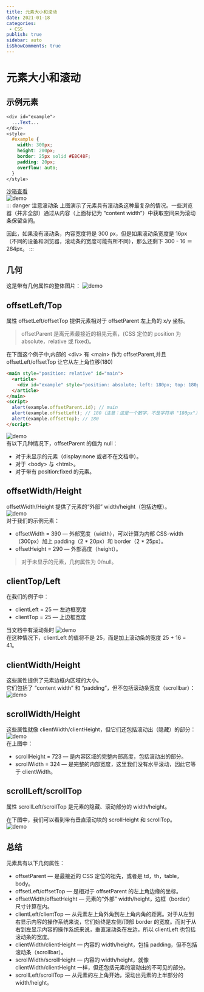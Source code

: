 ```yaml
---
title: 元素大小和滚动
date: 2021-01-18
categories:
 - CSS
publish: true
sidebar: auto 
isShowComments: true
---
```

# 元素大小和滚动
## 示例元素
```css
<div id="example">
  ...Text...
</div>
<style>
  #example {
    width: 300px;
    height: 200px;
    border: 25px solid #E8C48F;
    padding: 20px;
    overflow: auto;
  }
</style>
```
[沙箱查看](https://codepen.io/yung-twist/pen/MWjLmdE)  
![demo](./eleSizeScroll/metric-css.svg)  
::: danger 注意滚动条
上图演示了元素具有滚动条这种最复杂的情况。一些浏览器（并非全部）通过从内容（上面标记为 “content width”）中获取空间来为滚动条保留空间。  

因此，如果没有滚动条，内容宽度将是 300 px，但是如果滚动条宽度是 16px（不同的设备和浏览器，滚动条的宽度可能有所不同），那么还剩下 300 - 16 ＝ 284px。
:::

## 几何
这是带有几何属性的整体图片：
![demo](./eleSizeScroll/metric-all.svg)  

## offsetLeft/Top

属性 offsetLeft/offsetTop 提供元素相对于 offsetParent 左上角的 x/y 坐标。
> offsetParent 是离元素最接近的祖先元素，(CSS 定位的 position 为 absolute，relative 或 fixed)。

在下面这个例子中,内部的 \<div> 有 \<main> 作为 offsetParent,并且 offsetLeft/offsetTop 让它从左上角位移(180)
```html
<main style="position: relative" id="main">
  <article>
    <div id="example" style="position: absolute; left: 180px; top: 180px">...</div>
  </article>
</main>
<script>
  alert(example.offsetParent.id); // main
  alert(example.offsetLeft); // 180（注意：这是一个数字，不是字符串 "180px"）
  alert(example.offsetTop); // 180
</script>
```
![demo](./eleSizeScroll/metric-offset-parent.svg)  
有以下几种情况下，offsetParent 的值为 null：  

- 对于未显示的元素（display:none 或者不在文档中）。
- 对于 \<body> 与 \<html>。
- 对于带有 position:fixed 的元素。

## offsetWidth/Height
offsetWidth/Height 提供了元素的“外部” width/height（包括边框）。  
![demo](./eleSizeScroll/metric-offset-width-height.svg)  
对于我们的示例元素：  

- offsetWidth = 390 — 外部宽度（width），可以计算为内部 CSS-width（300px）加上 padding（2 * 20px）和 border（2 * 25px）。
- offsetHeight = 290 — 外部高度（height）。

> 对于未显示的元素，几何属性为 0/null。

## clientTop/Left

在我们的例子中：   

- clientLeft = 25 — 左边框宽度
- clientTop = 25 — 上边框宽度

当文档中有滚动条时
![demo](./eleSizeScroll/metric-client-left-top-rtl.svg)  
在这种情况下，clientLeft 的值将不是 25，而是加上滚动条的宽度 25 + 16 = 41。

## clientWidth/Height

这些属性提供了元素边框内区域的大小。  
它们包括了 “content width” 和 “padding”，但不包括滚动条宽度（scrollbar）：  
![demo](./eleSizeScroll/metric-client-width-height.svg)   

## scrollWidth/Height
这些属性就像 clientWidth/clientHeight，但它们还包括滚动出（隐藏）的部分：  
![demo](./eleSizeScroll/metric-scroll-width-height.svg)   
在上图中：  

- scrollHeight = 723 — 是内容区域的完整内部高度，包括滚动出的部分。
- scrollWidth = 324 — 是完整的内部宽度，这里我们没有水平滚动，因此它等于 clientWidth。

## scrollLeft/scrollTop
属性 scrollLeft/scrollTop 是元素的隐藏、滚动部分的 width/height。  

在下图中，我们可以看到带有垂直滚动块的 scrollHeight 和 scrollTop。  
![demo](./eleSizeScroll/metric-scroll-top.svg)   

## 总结  
元素具有以下几何属性：  

- offsetParent — 是最接近的 CSS 定位的祖先，或者是 td，th，table，body。
- offsetLeft/offsetTop — 是相对于 offsetParent 的左上角边缘的坐标。
- offsetWidth/offsetHeight — 元素的“外部” width/height，边框（border）尺寸计算在内。
- clientLeft/clientTop — 从元素左上角外角到左上角内角的距离。对于从左到右显示内容的操作系统来说，它们始终是左侧/顶部 border 的宽度。而对于从右到左显示内容的操作系统来说，垂直滚动条在左边，所以 clientLeft 也包括滚动条的宽度。
- clientWidth/clientHeight — 内容的 width/height，包括 padding，但不包括滚动条（scrollbar）。
- scrollWidth/scrollHeight — 内容的 width/height，就像 clientWidth/clientHeight 一样，但还包括元素的滚动出的不可见的部分。
- scrollLeft/scrollTop — 从元素的左上角开始，滚动出元素的上半部分的 width/height。